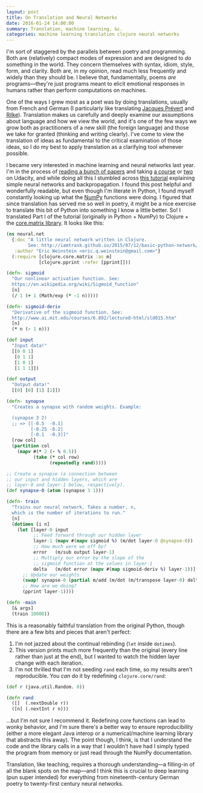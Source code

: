 ```yaml
---
layout: post
title: On Translation and Neural Networks
date: 2016-01-24 14:00:00
summary: Translation, machine learning, &c.
categories: machine learning translation clojure neural networks
---
```


I'm sort of staggered by the parallels between poetry and programming. Both are (relatively) compact modes of expression and are designed to _do_ something in the world. They concern themselves with syntax, idiom, style, form, and clarity. Both are, in my opinion, read much less frequently and widely than they should be. I believe that, fundamentally, poems _are_ programs&mdash;they're just programs meant to elicit emotional responses in humans rather than perform computations on machines.

One of the ways I grew most as a poet was by doing translations, usually from French and German (I particularly like translating [Jacques Pr&eacute;vert](https://en.wikipedia.org/wiki/Jacques_Pr%C3%A9vert) and [Rilke](https://en.wikipedia.org/wiki/Rainer_Maria_Rilke)). Translation makes us carefully and deeply examine our assumptions about language and how we view the world, and it's one of the few ways we grow both as practitioners of a new skill (the foreign language) and those we take for granted (thinking and writing clearly). I've come to view the translation of ideas as fundamental to the critical examination of those ideas, so I do my best to apply translation as a clarifying tool whenever possible.

I became very interested in machine learning and neural networks last year. I'm in the process of [reading a bunch of papers](reading/learning/2015/12/27/reading-list-2016/) and taking [a course](https://www.udacity.com/course/viewer#!/c-ud120) or [two](https://www.udacity.com/course/viewer#!/c-ud730/l-6370362152/m-6379811815) on Udacity, and while doing all this I stumbled across [this tutorial](http://iamtrask.github.io/2015/07/12/basic-python-network/") explaining simple neural networks and backpropagation. I found this post helpful and wonderfully readable, but even though I'm literate in Python, I found myself constantly looking up what the [NumPy](http://www.numpy.org/) functions were doing. I figured that since translation has served me so well in poetry, it might be a nice exercise to translate this bit of Python into something I know a little better. So! I translated Part I of the tutorial (originally in Python + NumPy) to Clojure + the [core.matrix library](https://github.com/mikera/core.matrix). It looks like this:

```clj
(ns neural.net
  {:doc "A little neural network written in Clojure.
        See: http://iamtrask.github.io/2015/07/12/basic-python-network/"
   :author "Eric Weinstein <eric.q.weinstein@gmail.com>"}
  (:require [clojure.core.matrix :as m]
            [clojure.pprint :refer [pprint]]))

(defn- sigmoid
  "Our nonlinear activation function. See:
  https://en.wikipedia.org/wiki/Sigmoid_function"
  [n]
  (/ 1 (+ 1 (Math/exp (* -1 n)))))

(defn- sigmoid-deriv
  "Derivative of the sigmoid function. See:
  http://www.ai.mit.edu/courses/6.892/lecture8-html/sld015.htm"
  [n]
  (* n (- 1 n)))

(def input
  "Input data!"
  [[0 0 1]
   [0 1 1]
   [1 0 1]
   [1 1 1]])

(def output
  "Output data!"
  [[0] [0] [1] [1]])

(defn- synapse
  "Creates a synapse with random weights. Example:

  (synapse 3 2)
  ;; => [[-0.5  -0.1]
         [-0.25 -0.2]
         [-0.1  -0.3]]"
  [row col]
  (partition col
    (mapv #(* 2 (- % 0.5))
          (take (* col row)
                (repeatedly rand)))))

;; Create a synapse (a connection between
;; our input and hidden layers, which are
;; layer-0 and layer-1 below, respectively).
(def synapse-0 (atom (synapse 3 1)))

(defn- train
  "Trains our neural network. Takes a number, n,
  which is the number of iterations to run."
  [n]
  (dotimes [i n]
    (let [layer-0 input
          ;; Feed forward through our hidden layer
          layer-1 (mapv #(mapv sigmoid %) (m/dot layer-0 @synapse-0))
          ;; How much were we off by?
          error   (m/sub output layer-1)
          ;; Multiply our error by the slope of the
          ;; sigmoid function at the values in layer-1
          delta   (m/dot error (mapv #(map sigmoid-deriv %) layer-1))]
      ;; Update our weights
      (swap! synapse-0 (partial m/add (m/dot (m/transpose layer-0) delta)))
      ;; How are we doing?
      (pprint layer-1))))

(defn -main
  [& args]
  (train 10000))
```

This is a reasonably faithful translation from the original Python, though there are a few bits and pieces that aren't perfect:

1. I'm not jazzed about the continual rebinding (`let` inside `dotimes`).
2. This version prints much more frequently than the original (every line rather than just at the end), but I wanted to watch the hidden layer change with each iteration.
3. I'm not thrilled that I'm not seeding `rand` each time, so my results aren't reproducible. You _can_ do it by redefining `clojure.core/rand`:

```clj
(def r (java.util.Random. 0))

(defn rand
  ([]  (.nextDouble r))
  ([n] (.nextInt r n)))
```

...but I'm not sure I recommend it. Redefining core functions can lead to wonky behavior, and I'm sure there's a better way to ensure reproducibility (either a more elegant Java interop or a numerical/machine learning library that abstracts this away). The point though, I think, is that I understand the code and the library calls in a way that I wouldn't have had I simply typed the program from memory or just read through the NumPy documentation.

Translation, like teaching, requires a thorough understanding&mdash;a filling-in of all the blank spots on the map&mdash;and I think this is crucial to deep learning (pun super intended) for everything from nineteenth-century German poetry to twenty-first century neural networks.
